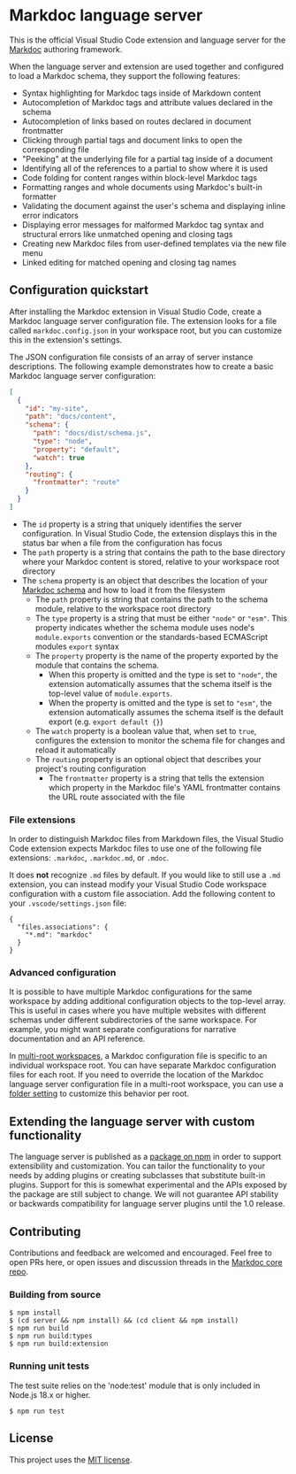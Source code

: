 # Markdoc language server

This is the official Visual Studio Code extension and language server for the [Markdoc](https://markdoc.dev/) authoring framework.

When the language server and extension are used together and configured to load a Markdoc schema, they support the following features:

- Syntax highlighting for Markdoc tags inside of Markdown content
- Autocompletion of Markdoc tags and attribute values declared in the schema
- Autocompletion of links based on routes declared in document frontmatter
- Clicking through partial tags and document links to open the corresponding file
- "Peeking" at the underlying file for a partial tag inside of a document
- Identifying all of the references to a partial to show where it is used
- Code folding for content ranges within block-level Markdoc tags
- Formatting ranges and whole documents using Markdoc's built-in formatter
- Validating the document against the user's schema and displaying inline error indicators
- Displaying error messages for malformed Markdoc tag syntax and structural errors like unmatched opening and closing tags
- Creating new Markdoc files from user-defined templates via the new file menu
- Linked editing for matched opening and closing tag names

## Configuration quickstart

After installing the Markdoc extension in Visual Studio Code, create a Markdoc language server configuration file. The extension looks for a file called `markdoc.config.json` in your workspace root, but you can customize this in the extension's settings.

The JSON configuration file consists of an array of server instance descriptions. The following example demonstrates how to create a basic Markdoc language server configuration:

```json
[
  {
    "id": "my-site",
    "path": "docs/content",
    "schema": {
      "path": "docs/dist/schema.js",
      "type": "node",
      "property": "default",
      "watch": true
    },
    "routing": {
      "frontmatter": "route"
    }
  }
]
```

- The `id` property is a string that uniquely identifies the server configuration. In Visual Studio Code, the extension displays this in the status bar when a file from the configuration has focus
- The `path` property is a string that contains the path to the base directory where your Markdoc content is stored, relative to your workspace root directory
- The `schema` property is an object that describes the location of your [Markdoc schema](https://markdoc.dev/docs/config) and how to load it from the filesystem
  - The `path` property is string that contains the path to the schema module, relative to the workspace root directory
  - The `type` property is a string that must be either `"node"` or `"esm"`. This property indicates whether the schema module uses node's `module.exports` convention or the standards-based ECMAScript modules `export` syntax
  - The `property` property is the name of the property exported by the module that contains the schema.
    - When this property is omitted and the type is set to `"node"`, the extension automatically assumes that the schema itself is the top-level value of `module.exports`.
    - When the property is omitted and the type is set to `"esm"`, the extension automatically assumes the schema itself is the default export (e.g. `export default {}`)
  - The `watch` property is a boolean value that, when set to `true`, configures the extension to monitor the schema file for changes and reload it automatically
  - The `routing` property is an optional object that describes your project's routing configuration
    - The `frontmatter` property is a string that tells the extension which property in the Markdoc file's YAML frontmatter contains the URL route associated with the file

### File extensions

In order to distinguish Markdoc files from Markdown files, the Visual Studio Code extension expects Markdoc files to use one of the following file extensions: `.markdoc`, `.markdoc.md`, or `.mdoc`.

It does **not** recognize `.md` files by default. If you would like to still use a `.md` extension, you can instead modify your Visual Studio Code workspace configuration with a custom file association. Add the following content to your `.vscode/settings.json` file:

```
{
  "files.associations": {
    "*.md": "markdoc"
  }
}
```

### Advanced configuration

It is possible to have multiple Markdoc configurations for the same workspace by adding additional configuration objects to the top-level array. This is useful in cases where you have multiple websites with different schemas under different subdirectories of the same workspace. For example, you might want separate configurations for narrative documentation and an API reference.

In [multi-root workspaces](https://code.visualstudio.com/docs/editor/multi-root-workspaces), a Markdoc configuration file is specific to an individual workspace root. You can have separate Markdoc configuration files for each root. If you need to override the location of the Markdoc language server configuration file in a multi-root workspace, you can use a [folder setting](https://code.visualstudio.com/docs/editor/multi-root-workspaces#_settings) to customize this behavior per root.

## Extending the language server with custom functionality

The language server is published as a [package on npm](https://www.npmjs.com/package/@markdoc/language-server) in order to support extensibility and customization. You can tailor the functionality to your needs by adding plugins or creating subclasses that substitute built-in plugins. Support for this is somewhat experimental and the APIs exposed by the package are still subject to change. We will not guarantee API stability or backwards compatibility for language server plugins until the 1.0 release.

## Contributing

Contributions and feedback are welcomed and encouraged. Feel free to open PRs here, or open issues and discussion threads in the [Markdoc core repo](https://github.com/markdoc/markdoc).

### Building from source

```
$ npm install
$ (cd server && npm install) && (cd client && npm install)
$ npm run build
$ npm run build:types
$ npm run build:extension
```

### Running unit tests

The test suite relies on the 'node:test' module that is only included in Node.js 18.x or higher.

```
$ npm run test
```

## License

This project uses the [MIT license](LICENSE).
